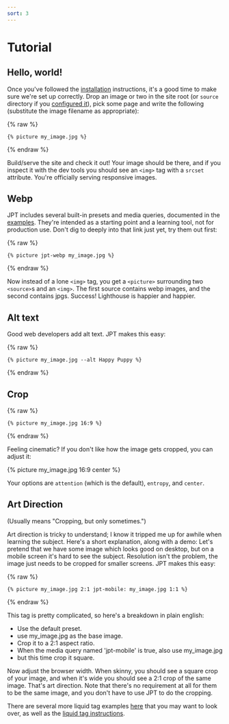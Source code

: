 ```yaml
---
sort: 3
---
```


# Tutorial

## Hello, world!

Once you've followed the [installation](installation) instructions, it's a good
time to make sure we're set up correctly. Drop an image or two in the site root
(or `source` directory if you [configured it](configuration/directories)), pick
some page and write the following (substitute the image filename as
appropriate):

{% raw %}
```
{% picture my_image.jpg %}
```
{% endraw %}

Build/serve the site and check it out! Your image should be there, and if you inspect it with the
dev tools you should see an `<img>` tag with a `srcset` attribute. You're officially serving
responsive images.

## Webp

JPT includes several built-in presets and media queries, documented in the
[examples](presets/examples). They're intended as a starting point and a learning tool, not for
production use. Don't dig to deeply into that link just yet, try them out first:

{% raw %}
```
{% picture jpt-webp my_image.jpg %}
```
{% endraw %}

Now instead of a lone `<img>` tag, you get a `<picture>` surrounding two `<source>`s and an `<img>`.
The first source contains webp images, and the second contains jpgs. Success! Lighthouse is happier
and happier.

## Alt text

Good web developers add alt text. JPT makes this easy:

{% raw %}
```
{% picture my_image.jpg --alt Happy Puppy %}
```
{% endraw %}

## Crop


{% raw %}
```
{% picture my_image.jpg 16:9 %}
```
{% endraw %}

Feeling cinematic? If you don't like how the image gets cropped, you can adjust it:

{% picture my_image.jpg 16:9 center %}

Your options are `attention` (which is the default), `entropy`, and `center`.

## Art Direction

(Usually means "Cropping, but only sometimes.")

Art direction is tricky to understand; I know it tripped me up for awhile when learning the subject.
Here's a short explanation, along with a demo: Let's pretend that we have some image which looks
good on desktop, but on a mobile screen it's hard to see the subject. Resolution isn't the problem,
the image just needs to be cropped for smaller screens. JPT makes this easy: 

{% raw %}
```
{% picture my_image.jpg 2:1 jpt-mobile: my_image.jpg 1:1 %}
```
{% endraw %}

This tag is pretty complicated, so here's a breakdown in plain english:
* Use the default preset.
* use my_image.jpg as the base image.
* Crop it to a 2:1 aspect ratio.
* When the media query named 'jpt-mobile' is true, also use my_image.jpg
* but this time crop it square.

Now adjust the browser width. When skinny, you should see a square crop of your image, and when it's
wide you should see a 2:1 crop of the same image. That's art direction. Note that there's no
requirement at all for them to be the same image, and you don't have to use JPT to do the cropping.

There are several more liquid tag examples [here](liquid_tag/examples) that you may want to look
over, as well as the [liquid tag instructions](liquid_tag).
